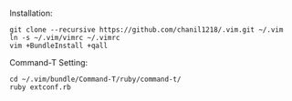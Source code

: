 Installation:

    git clone --recursive https://github.com/chanil1218/.vim.git ~/.vim
    ln -s ~/.vim/vimrc ~/.vimrc
    vim +BundleInstall +qall

Command-T Setting:

    cd ~/.vim/bundle/Command-T/ruby/command-t/
    ruby extconf.rb
